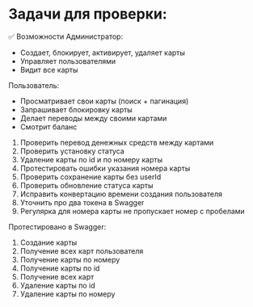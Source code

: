 # Задачи для проверки:


✅ Возможности
Администратор:
- Создает, блокирует, активирует, удаляет карты
- Управляет пользователями
- Видит все карты

Пользователь:
- Просматривает свои карты (поиск + пагинация)
- Запрашивает блокировку карты
- Делает переводы между своими картами
- Смотрит баланс


1) Проверить перевод денежных средств между картами
2) Проверить установку статуса
3) Удаление карты по id и по номеру карты
4) Протестировать ошибки указания номера карты
5) Проверить сохранение карты без userId
6) Проверить обновление статуса карты
7) Исправить конвертацию времени создания пользователя
8) Уточнить про два токена в Swagger
9) Регулярка для номера карты не пропускает номер с пробелами


Протестировано в Swagger:
1) Создание карты
2) Получение всех карт пользователя
3) Получение карты по номеру
4) Получение карты по id
5) Получение всех карт
6) Удаление карты по id
7) Удаление карты по номеру

